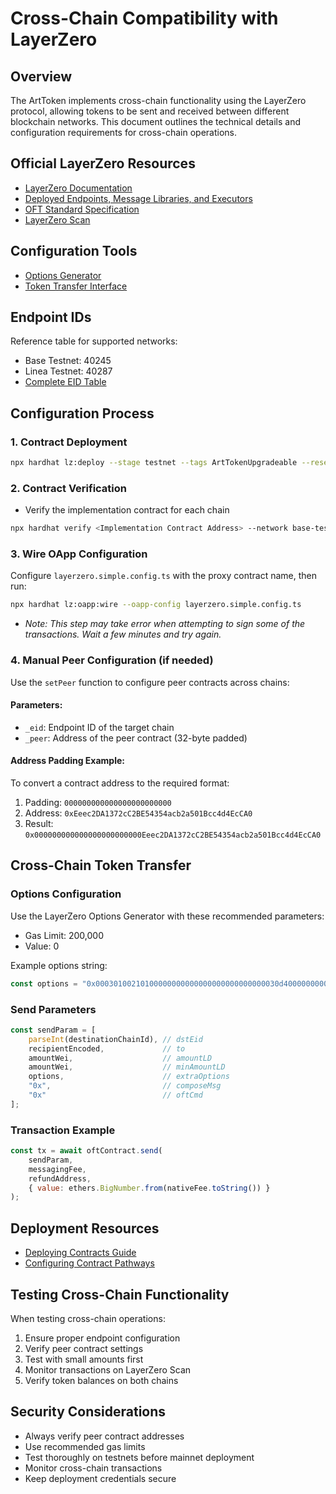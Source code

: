 # Cross-Chain Compatibility with LayerZero

## Overview
The ArtToken implements cross-chain functionality using the LayerZero protocol, allowing tokens to be sent and received between different blockchain networks. This document outlines the technical details and configuration requirements for cross-chain operations.

## Official LayerZero Resources
- [LayerZero Documentation](https://docs.layerzero.network/v2)
- [Deployed Endpoints, Message Libraries, and Executors](https://docs.layerzero.network/v2/developers/evm/technical-reference/deployed-contracts)
- [OFT Standard Specification](https://docs.layerzero.network/v2/developers/evm/oft/quickstart)
- [LayerZero Scan](https://layerzeroscan.com/)

## Configuration Tools
- [Options Generator](https://remix.ethereum.org/#url=https://docs.layerzero.network/LayerZero/contracts/OptionsGenerator.sol&lang=en&optimize=false&runs=200&evmVersion=null&version=soljson-v0.8.24+commit.e11b9ed9.js)
- [Token Transfer Interface](https://layer-zero-token-transfer.vercel.app/)

## Endpoint IDs
Reference table for supported networks:
- Base Testnet: 40245
- Linea Testnet: 40287
- [Complete EID Table](https://docs.layerzero.network/v2/deployments/deployed-contracts)

## Configuration Process

### 1. Contract Deployment
```bash
npx hardhat lz:deploy --stage testnet --tags ArtTokenUpgradeable --reset
```

### 2. Contract Verification
- Verify the implementation contract for each chain
```bash
npx hardhat verify <Implementation Contract Address> --network base-testnet <EndpointV2 address>
```

### 3. Wire OApp Configuration
Configure `layerzero.simple.config.ts` with the proxy contract name, then run:
```bash
npx hardhat lz:oapp:wire --oapp-config layerzero.simple.config.ts
```
- *Note: This step may take error when attempting to sign some of the transactions. Wait a few minutes and try again.*

### 4. Manual Peer Configuration (if needed)
Use the `setPeer` function to configure peer contracts across chains:

#### Parameters:
- `_eid`: Endpoint ID of the target chain
- `_peer`: Address of the peer contract (32-byte padded)

#### Address Padding Example:
To convert a contract address to the required format:
1. Padding: `000000000000000000000000`
2. Address: `0xEeec2DA1372cC2BE54354acb2a501Bcc4d4EcCA0`
3. Result: `0x000000000000000000000000Eeec2DA1372cC2BE54354acb2a501Bcc4d4EcCA0`

## Cross-Chain Token Transfer

### Options Configuration
Use the LayerZero Options Generator with these recommended parameters:
- Gas Limit: 200,000
- Value: 0

Example options string:
```javascript
const options = "0x00030100210100000000000000000000000000030d400000000000000000000000000000000a";
```

### Send Parameters
```javascript
const sendParam = [
    parseInt(destinationChainId), // dstEid
    recipientEncoded,             // to
    amountWei,                    // amountLD
    amountWei,                    // minAmountLD
    options,                      // extraOptions
    "0x",                         // composeMsg
    "0x"                          // oftCmd
];
```

### Transaction Example
```javascript
const tx = await oftContract.send(
    sendParam,
    messagingFee,
    refundAddress,
    { value: ethers.BigNumber.from(nativeFee.toString()) }
);
```

## Deployment Resources
- [Deploying Contracts Guide](https://docs.layerzero.network/v2/developers/evm/create-lz-oapp/deploying)
- [Configuring Contract Pathways](https://docs.layerzero.network/v2/developers/evm/create-lz-oapp/configuring-pathways)

## Testing Cross-Chain Functionality
When testing cross-chain operations:
1. Ensure proper endpoint configuration
2. Verify peer contract settings
3. Test with small amounts first
4. Monitor transactions on LayerZero Scan
5. Verify token balances on both chains

## Security Considerations
- Always verify peer contract addresses
- Use recommended gas limits
- Test thoroughly on testnets before mainnet deployment
- Monitor cross-chain transactions
- Keep deployment credentials secure
